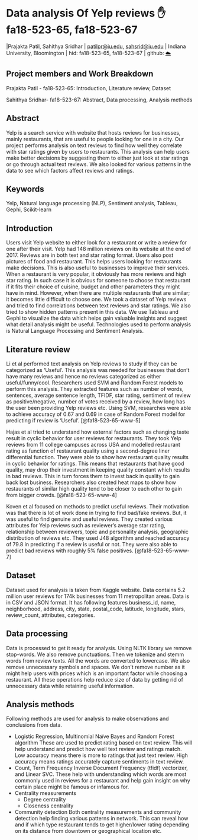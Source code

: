 # Data analysis Of Yelp reviews :hand: fa18-523-65, fa18-523-67
|Prajakta Patil, Sahithya Sridhar 
| patilpr@iu.edu, sahsrid@iu.edu
| Indiana University, Bloomington
| hid: fa18-523-65, fa18-523-67
| github: [:cloud:](https://github.com/cloudmesh-community/fa18-523-65/blob/master/project-report/report.md)


## Project members and Work Breakdown

Prajakta Patil - fa18-523-65: Introduction, Literature review, Dataset

Sahithya Sridhar- fa18-523-67: Abstract, Data processing, Analysis methods

## Abstract
Yelp is a search service with website that hosts reviews for businesses, mainly 
restaurants, that are useful to people looking for one in a city. Our project 
performs analysis on text reviews to find how well they correlate with star 
ratings given by users to restaurants. This analysis can help users make better 
decisions by suggesting them to either just look at star ratings or go through 
actual text reviews. We also looked for various patterns in the data to see 
which factors affect reviews and ratings. 
## Keywords
Yelp, Natural language processing (NLP), Sentiment analysis, Tableau, 
Gephi, Scikit-learn
## Introduction
Users visit Yelp website to either look for a restaurant or write a review for 
one after their visit. Yelp had 148 million reviews on its website at the end 
of 2017. Reviews are in both text and star rating format. Users also post 
pictures of food and restaurant. This helps users looking for restaurants make 
decisions. This is also useful to businesses to improve their services. When a 
restaurant is very popular, it obviously has more reviews and high star rating. 
In such case it is obvious for someone to choose that restaurant if it fits 
their choice of cuisine, budget and other parameters they might have in mind. 
However, when there are multiple restaurants that are similar; it becomes 
little difficult to choose one. We took a dataset of Yelp reviews and tried to 
find correlations between text reviews and star ratings. We also tried to show 
hidden patterns present in this data. We use Tableau and Gephi to visualize the 
data which helps gain valuable insights and suggest what detail analysis might 
be useful. Technologies used to perform analysis is Natural Language Processing 
and Sentiment Analysis. 
## Literature review
Li et al performed text analysis on Yelp reviews to study if they can be 
categorized as ‘Useful’. This analysis was needed for businesses that don’t 
have many reviews and hence no reviews categorized as either useful/funny/cool. 
Researchers used SVM and Random Forest models to perform this analysis. They 
extracted features such as number of words, sentences, average sentence length, 
TFIDF, star rating, sentiment of review as positive/negative, number of votes 
received by a review, how long has the user been providing Yelp reviews etc. 
Using SVM, researches were able to achieve accuracy of 0.67 and 0.69 in case of 
Random Forest model for predicting if review is ‘Useful’. [@fa18-523-65-www-5]

Hajas et al tried to understand how external factors such as changing taste 
result in cyclic behavior for user reviews for restaurants. They took Yelp 
reviews from 11 college campuses across USA and modelled restaurant rating as 
function of restaurant quality using a second-degree liner differential 
function. They were able to show how restaurant quality results in cyclic 
behavior for ratings. This means that restaurants that have good quality, may 
drop their investment in keeping quality constant which results in bad reviews. 
This in turn forces them to invest back in quality to gain back lost business. 
Researchers also created heat maps to show how restaurants of similar high 
quality tend to be closer to each other to gain from bigger crowds.
[@fa18-523-65-www-4]

Koven et al focused on methods to predict useful reviews. Their motivation was 
that there is lot of work done in trying to find bad/fake reviews. But, it was 
useful to find genuine and useful reviews. They created various attributes for 
Yelp reviews such as reviewer’s average star rating, relationship between 
reviewers, topic and personality analysis, geographic distribution of reviews 
etc. They used J48 algorithm and reached accuracy of 79.8 in predicting if a 
review is useful or not. They were also able to predict bad reviews with 
roughly 5% false positives. [@fa18-523-65-www-7]

## Dataset
Dataset used for analysis is taken from Kaggle website. Data contains 5.2 
million user reviews for 174k businesses from 11 metropolitan areas. Data is 
in CSV and JSON format.  It has following features business_id, name, 
neighborhood, address, city, state, postal_code, latitude, longitude, stars, 
review_count, attributes, categories. 

## Data processing
Data is processed to get it ready for analysis. Using NLTK library we remove 
stop-words. We also remove punctuations. Then we tokenize and stemm words from 
review texts. All the words are converted to lowercase. We also remove 
unnecessary symbols and spaces. We don’t remove number as it might help users 
with prices which is an important factor while choosing a restaurant. All 
these operations help reduce size of data by getting rid of unnecessary data 
while retaining useful information.

## Analysis methods
Following methods are used for analysis to make observations and conclusions 
from data.
- Logistic Regression, Multinomial Naïve Bayes and Random Forest algorithm
  These are used to predict rating based on text review. This will help 
  understand and predict how well text review and ratings match. Low accuracy 
  means there is more to ratings that just text review. High accuracy means 
  ratings accurately capture sentiments in text review.
- Count, Term Frequency Inverse Document Frequency (tfidf) vectorizer, and 
  Linear SVC. 
  These help with understanding which words are most commonly used 
  in reviews for a restaurant and help gain insight on why certain place might 
  be famous or infamous for.
- Centrality measurements
  - Degree centrality
  - Closeness centrality
- Community detection
  Both centrality measurements and community detection help finding various 
  patterns in network. This can reveal how and if which type restaurant tends 
  to get higher/lower rating depending on its distance from downtown or 
  geographical location etc. 
